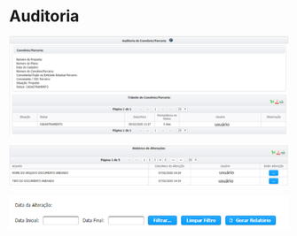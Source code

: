 # Auditoria

![](../../.gitbook/assets/image%20%28167%29.png)

![](../../.gitbook/assets/image%20%2811%29.png)

![](../../.gitbook/assets/image%20%285%29.png)

